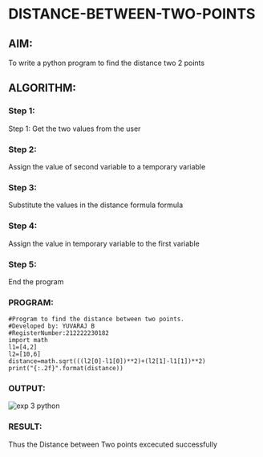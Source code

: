 # DISTANCE-BETWEEN-TWO-POINTS

## AIM:
To write a python program to find the distance two 2 points
## ALGORITHM:
### Step 1: 
Step 1: Get the two values from the user
### Step 2:
Assign the value of second variable to a temporary variable
### Step 3:
Substitute the values in the distance formula formula
### Step 4:
Assign the value in temporary variable to the first variable
### Step 5:
End the program 
### PROGRAM:
```
#Program to find the distance between two points.
#Developed by: YUVARAJ B
#RegisterNumber:212222230182
import math
l1=[4,2]
l2=[10,6]
distance=math.sqrt(((l2[0]-l1[0])**2)+(l2[1]-l1[1])**2)
print("{:.2f}".format(distance))
```
  


### OUTPUT:
![exp 3 python](https://user-images.githubusercontent.com/118343998/226164738-7f85e441-4219-4a1b-b84c-65e32275d59f.png)



### RESULT:
Thus the Distance between Two points excecuted successfully
